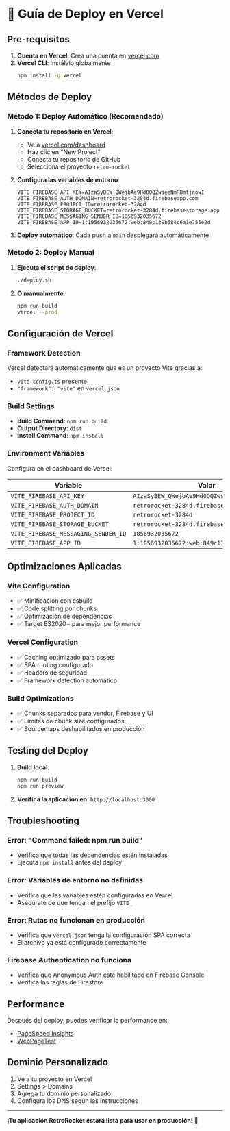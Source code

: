 # 🚀 Guía de Deploy en Vercel

## Pre-requisitos

1. **Cuenta en Vercel**: Crea una cuenta en [vercel.com](https://vercel.com)
2. **Vercel CLI**: Instálalo globalmente
   ```bash
   npm install -g vercel
   ```

## Métodos de Deploy

### Método 1: Deploy Automático (Recomendado)

1. **Conecta tu repositorio en Vercel**:
   - Ve a [vercel.com/dashboard](https://vercel.com/dashboard)
   - Haz clic en "New Project"
   - Conecta tu repositorio de GitHub
   - Selecciona el proyecto `retro-rocket`

2. **Configura las variables de entorno**:
   ```
   VITE_FIREBASE_API_KEY=AIzaSyBEW_QWejbAe9Hd0OQZwseeNmRBmtjaowI
   VITE_FIREBASE_AUTH_DOMAIN=retrorocket-3284d.firebaseapp.com
   VITE_FIREBASE_PROJECT_ID=retrorocket-3284d
   VITE_FIREBASE_STORAGE_BUCKET=retrorocket-3284d.firebasestorage.app
   VITE_FIREBASE_MESSAGING_SENDER_ID=1056932035672
   VITE_FIREBASE_APP_ID=1:1056932035672:web:849c139b684c6a1e755e2d
   ```

3. **Deploy automático**: Cada push a `main` desplegará automáticamente

### Método 2: Deploy Manual

1. **Ejecuta el script de deploy**:
   ```bash
   ./deploy.sh
   ```

2. **O manualmente**:
   ```bash
   npm run build
   vercel --prod
   ```

## Configuración de Vercel

### Framework Detection
Vercel detectará automáticamente que es un proyecto Vite gracias a:
- `vite.config.ts` presente
- `"framework": "vite"` en `vercel.json`

### Build Settings
- **Build Command**: `npm run build`
- **Output Directory**: `dist`
- **Install Command**: `npm install`

### Environment Variables
Configura en el dashboard de Vercel:

| Variable | Valor |
|----------|-------|
| `VITE_FIREBASE_API_KEY` | `AIzaSyBEW_QWejbAe9Hd0OQZwseeNmRBmtjaowI` |
| `VITE_FIREBASE_AUTH_DOMAIN` | `retrorocket-3284d.firebaseapp.com` |
| `VITE_FIREBASE_PROJECT_ID` | `retrorocket-3284d` |
| `VITE_FIREBASE_STORAGE_BUCKET` | `retrorocket-3284d.firebasestorage.app` |
| `VITE_FIREBASE_MESSAGING_SENDER_ID` | `1056932035672` |
| `VITE_FIREBASE_APP_ID` | `1:1056932035672:web:849c139b684c6a1e755e2d` |

## Optimizaciones Aplicadas

### Vite Configuration
- ✅ Minificación con esbuild
- ✅ Code splitting por chunks
- ✅ Optimización de dependencias
- ✅ Target ES2020+ para mejor performance

### Vercel Configuration
- ✅ Caching optimizado para assets
- ✅ SPA routing configurado
- ✅ Headers de seguridad
- ✅ Framework detection automático

### Build Optimizations
- ✅ Chunks separados para vendor, Firebase y UI
- ✅ Límites de chunk size configurados
- ✅ Sourcemaps deshabilitados en producción

## Testing del Deploy

1. **Build local**:
   ```bash
   npm run build
   npm run preview
   ```

2. **Verifica la aplicación en**: `http://localhost:3000`

## Troubleshooting

### Error: "Command failed: npm run build"
- Verifica que todas las dependencias estén instaladas
- Ejecuta `npm install` antes del deploy

### Error: Variables de entorno no definidas
- Verifica que las variables estén configuradas en Vercel
- Asegúrate de que tengan el prefijo `VITE_`

### Error: Rutas no funcionan en producción
- Verifica que `vercel.json` tenga la configuración SPA correcta
- El archivo ya está configurado correctamente

### Firebase Authentication no funciona
- Verifica que Anonymous Auth esté habilitado en Firebase Console
- Verifica las reglas de Firestore

## Performance

Después del deploy, puedes verificar la performance en:
- [PageSpeed Insights](https://pagespeed.web.dev/)
- [WebPageTest](https://www.webpagetest.org/)

## Dominio Personalizado

1. Ve a tu proyecto en Vercel
2. Settings > Domains
3. Agrega tu dominio personalizado
4. Configura los DNS según las instrucciones

---

**¡Tu aplicación RetroRocket estará lista para usar en producción! 🎉**
